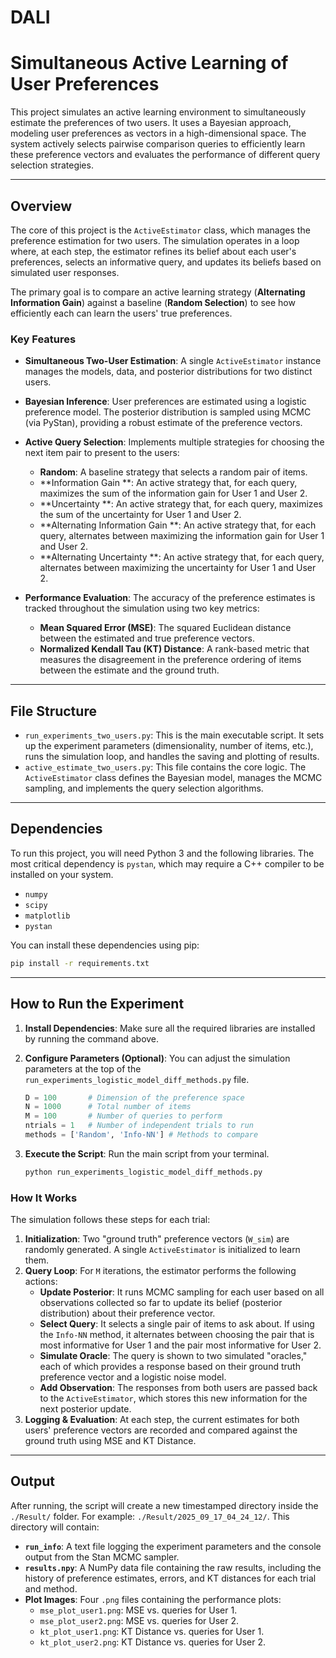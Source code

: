 # DALI
# Simultaneous Active Learning of User Preferences

This project simulates an active learning environment to simultaneously estimate the preferences of two users. It uses a Bayesian approach, modeling user preferences as vectors in a high-dimensional space. The system actively selects pairwise comparison queries to efficiently learn these preference vectors and evaluates the performance of different query selection strategies.

-----

## Overview

The core of this project is the `ActiveEstimator` class, which manages the preference estimation for two users. The simulation operates in a loop where, at each step, the estimator refines its belief about each user's preferences, selects an informative query, and updates its beliefs based on simulated user responses.

The primary goal is to compare an active learning strategy (**Alternating Information Gain**) against a baseline (**Random Selection**) to see how efficiently each can learn the users' true preferences.

### Key Features

  * **Simultaneous Two-User Estimation**: A single `ActiveEstimator` instance manages the models, data, and posterior distributions for two distinct users.
  * **Bayesian Inference**: User preferences are estimated using a logistic preference model. The posterior distribution is sampled using MCMC (via PyStan), providing a robust estimate of the preference vectors.
  * **Active Query Selection**: Implements multiple strategies for choosing the next item pair to present to the users:
      * **Random**: A baseline strategy that selects a random pair of items.
      * **Information Gain **: An active strategy that, for each query, maximizes the sum of the information gain for User 1 and User 2.
      * **Uncertainty **: An active strategy that, for each query, maximizes the sum of the uncertainty for User 1 and User 2.
      * **Alternating Information Gain **: An active strategy that, for each query, alternates between maximizing the  information gain for User 1 and User 2.
      * **Alternating Uncertainty **: An active strategy that, for each query, alternates between maximizing the uncertainty for User 1 and User 2.
      
  * **Performance Evaluation**: The accuracy of the preference estimates is tracked throughout the simulation using two key metrics:
      * **Mean Squared Error (MSE)**: The squared Euclidean distance between the estimated and true preference vectors.
      * **Normalized Kendall Tau (KT) Distance**: A rank-based metric that measures the disagreement in the preference ordering of items between the estimate and the ground truth.


-----

## File Structure

  * `run_experiments_two_users.py`: This is the main executable script. It sets up the experiment parameters (dimensionality, number of items, etc.), runs the simulation loop, and handles the saving and plotting of results.
  * `active_estimate_two_users.py`: This file contains the core logic. The `ActiveEstimator` class defines the Bayesian model, manages the MCMC sampling, and implements the query selection algorithms.

-----

## Dependencies

To run this project, you will need Python 3 and the following libraries. The most critical dependency is `pystan`, which may require a C++ compiler to be installed on your system.

  * `numpy`
  * `scipy`
  * `matplotlib`
  * `pystan`

You can install these dependencies using pip:

```bash
pip install -r requirements.txt
```

-----

## How to Run the Experiment

1.  **Install Dependencies**: Make sure all the required libraries are installed by running the command above.

2.  **Configure Parameters (Optional)**: You can adjust the simulation parameters at the top of the `run_experiments_logistic_model_diff_methods.py` file.

    ```python
    D = 100       # Dimension of the preference space
    N = 1000      # Total number of items
    M = 100       # Number of queries to perform
    ntrials = 1   # Number of independent trials to run
    methods = ['Random', 'Info-NN'] # Methods to compare
    ```

3.  **Execute the Script**: Run the main script from your terminal.

    ```bash
    python run_experiments_logistic_model_diff_methods.py
    ```

### How It Works

The simulation follows these steps for each trial:

1.  **Initialization**: Two "ground truth" preference vectors (`W_sim`) are randomly generated. A single `ActiveEstimator` is initialized to learn them.
2.  **Query Loop**: For `M` iterations, the estimator performs the following actions:
      * **Update Posterior**: It runs MCMC sampling for each user based on all observations collected so far to update its belief (posterior distribution) about their preference vector.
      * **Select Query**: It selects a single pair of items to ask about. If using the `Info-NN` method, it alternates between choosing the pair that is most informative for User 1 and the pair most informative for User 2.
      * **Simulate Oracle**: The query is shown to two simulated "oracles," each of which provides a response based on their ground truth preference vector and a logistic noise model.
      * **Add Observation**: The responses from both users are passed back to the `ActiveEstimator`, which stores this new information for the next posterior update.
3.  **Logging & Evaluation**: At each step, the current estimates for both users' preference vectors are recorded and compared against the ground truth using MSE and KT Distance.

-----

## Output

After running, the script will create a new timestamped directory inside the `./Result/` folder. For example: `./Result/2025_09_17_04_24_12/`. This directory will contain:

  * **`run_info`**: A text file logging the experiment parameters and the console output from the Stan MCMC sampler.
  * **`results.npy`**: A NumPy data file containing the raw results, including the history of preference estimates, errors, and KT distances for each trial and method.
  * **Plot Images**: Four `.png` files containing the performance plots:
      * `mse_plot_user1.png`: MSE vs. queries for User 1.
      * `mse_plot_user2.png`: MSE vs. queries for User 2.
      * `kt_plot_user1.png`: KT Distance vs. queries for User 1.
      * `kt_plot_user2.png`: KT Distance vs. queries for User 2.


